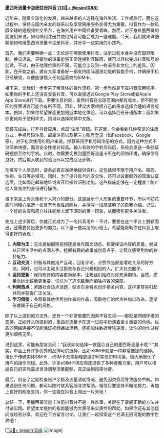 **墨西哥流量卡怎麽註冊抖音 [[TG💪+ @esim1088](https://t.me/s/esim1088)]**

近年来，随着全球化的发展，越来越多的人选择在海外生活、工作或旅行。而在这过程中，保持与国内亲友的联系以及享受网络服务变得尤为重要。抖音作为一款风靡全球的短视频社交平台，在海外用户中同样备受青睐。然而，对于身处墨西哥的朋友们来说，如何顺利注册并使用抖音可能会成为一道难题。今天，我们就来详细聊聊如何用墨西哥流量卡注册抖音，并分享一些实用的小技巧。

首先，我们需要明确一点：无论是在哪里使用抖音，注册过程本身并没有国界限制。换句话说，只要你的设备能够正常连接到互联网，就可以轻松完成抖音账号的创建。不过，由于地理位置的不同，可能会涉及到一些语言和文化上的差异。因此，在开始之前，建议大家准备好一部支持国际漫游功能的智能手机，并确保手机已经解锁，以便能够插入任何运营商的SIM卡。

接下来，让我们一步步来了解具体的操作流程。第一步当然是下载抖音应用程序。如果你的手机上还没有安装抖音，可以直接通过Google Play Store或者Apple App Store进行下载。需要注意的是，虽然抖音在全球范围内都有版本，但不同地区的界面语言可能会有所不同。因此，建议大家根据自己的需求选择合适的语言版本。例如，如果你希望界面更加贴近本地化体验，可以选择西班牙语版本；而如果你更倾向于使用中文，则可以选择简体中文版。

安装完成后，打开抖音应用，点击“注册”按钮。在这里，你会看到几种常见的注册方式：手机号码注册、邮箱注册以及第三方账号登录（如Facebook、Google等）。对于初次使用的用户来说，推荐采用手机号码注册的方式，因为这种方式不仅简单快捷，而且安全性相对较高。输入有效的手机号码后，系统会发送一条验证码短信至你的手机。此时，你需要切换到墨西哥流量卡所在的网络环境，确保信号良好，然后输入收到的验证码以完成验证步骤。

在填写个人信息时，请务必真实准确地提供资料。这包括但不限于用户名、密码、性别、生日等必填项。同时，为了提升账号的安全性，还可以设置额外的双重认证选项，比如绑定邮箱地址或者开启指纹识别功能。这些措施能够在一定程度上防止他人冒充你的身份进行操作。

接下来是上传头像和个人简介的部分。这是展示个人形象的重要环节，所以不妨花些时间精心挑选一张具有代表性的照片，并撰写一段简洁明了的自我介绍。记住，一个好的头像和简介往往能给人留下深刻的第一印象，从而吸引更多关注者。

完成上述步骤后，你就正式成为了一名抖音用户！不过，要想在这个平台上脱颖而出，还需要付出更多的努力。以下是一些实用的小贴士，希望能帮助你在抖音上取得更好的表现：

1. **内容为王**：无论是拍摄短视频还是发布图文动态，都要保证内容的质量。尝试从日常生活中的点滴入手，挖掘有趣的故事或创意点子，让观众感受到你的独特魅力。
2. **互动交流**：积极与其他用户互动，回复评论、点赞作品都是增进关系的好方法。同时，也可以主动关注那些与自己兴趣相投的人，扩大社交圈子。
3. **坚持更新**：保持规律的内容更新频率，让粉丝们始终对你充满期待。当然，质量永远比数量更重要，切忌为了追求数量而牺牲内容的深度。
4. **利用热点**：紧跟社会热点话题，结合自身特点创作相关内容，这样更容易引起共鸣并获得广泛关注。
5. **学习借鉴**：多观看其他优秀创作者的作品，吸取他们的优点并加以改进，逐渐形成属于自己的风格。

除了以上提到的方法外，还有一个非常重要的因素不容忽视——那就是网络环境的支持。正如开头所提到的，墨西哥流量卡在这一过程中扮演着至关重要的角色。优质的网络连接不仅能保证视频播放流畅，还能加快数据传输速度，让你的创作过程更加顺畅无阻。

说到这里，可能有朋友会问：“我该如何选择一款适合自己的墨西哥流量卡呢？”其实，市面上有许多优秀的品牌可供选择，比如eSIM卡就是一种非常便捷的选择。相比于传统实体SIM卡，eSIM卡无需物理更换即可实现即时切换，极大地简化了用户的操作流程。此外，许多eSIM卡供应商还提供了多种套餐方案，用户可以根据自己的实际需求灵活调整流量配额，真正做到按需付费。

最后，别忘了定期检查账户余额及流量消耗情况，避免因欠费而导致服务中断。如果遇到任何问题，都可以随时联系客服寻求帮助。相信只要坚持不懈地努力，再加上良好的网络支持，你一定能在抖音上闯出一片天地！

总结一下，用墨西哥流量卡注册抖音并不是一件难事，关键在于掌握正确的方法并付诸实践。希望本文提供的指南能够为大家带来实质性的帮助。如果你还有其他疑问或经验分享，欢迎在下方留言讨论。让我们一起探索这个充满无限可能的数字世界吧！

[[TG💪+ @esim1088](https://t.me/s/esim1088) ![Image](https://i.postimg.cc/4NQfJmqS/Snipaste-2025-05-13-00-14-12.png)]